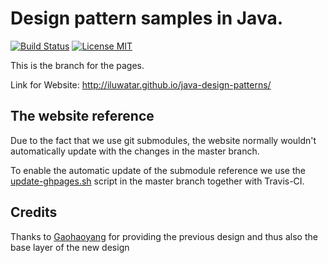 # Design pattern samples in Java.

[![Build Status](https://travis-ci.org/iluwatar/java-design-patterns.svg?branch=gh-pages)](https://travis-ci.org/iluwatar/java-design-patterns)
[![License MIT](https://img.shields.io/badge/license-MIT-blue.svg)](https://raw.githubusercontent.com/iluwatar/java-design-patterns/master/LICENSE.md)

This is the branch for the pages.

Link for Website: http://iluwatar.github.io/java-design-patterns/

## The website reference

Due to the fact that we use git submodules, the website normally
wouldn't automatically update with the changes in the master branch.

To enable the automatic update of the submodule reference we use
the [update-ghpages.sh](https://github.com/iluwatar/java-design-patterns/blob/master/update-ghpages.sh)
script in the master branch together with Travis-CI.

## Credits
Thanks to [Gaohaoyang](https://github.com/Gaohaoyang) for providing the previous design and thus also the base layer of the new design

